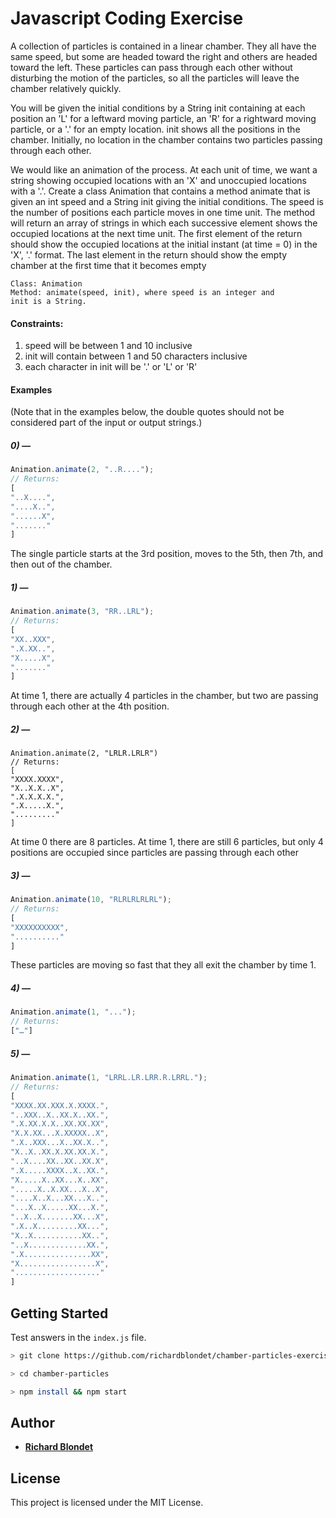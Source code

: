 # Javascript Coding Exercise

A collection of particles is contained in a linear chamber. They all have the same
speed, but some are headed toward the right and others are headed toward the left.
These particles can pass through each other without disturbing the motion of the
particles, so all the particles will leave the chamber relatively quickly.

You will be given the initial conditions by a String init containing at each position an 'L'
for a leftward moving particle, an 'R' for a rightward moving particle, or a '.' for an empty
location. init shows all the positions in the chamber. Initially, no location in the chamber
contains two particles passing through each other.

We would like an animation of the process. At each unit of time, we want a string showing
occupied locations with an 'X' and unoccupied locations with a '.'. Create a class Animation
that contains a method animate that is given an int speed and a String init giving the initial
conditions. The speed is the number of positions each particle moves in one time unit.
The method will return an array of strings in which each successive element shows the
occupied locations at the next time unit. The first element of the return should show the
occupied locations at the initial instant (at time = 0) in the 'X', '.' format. The last element
in the return should show the empty chamber at the first time that it becomes empty

```
Class: Animation
Method: animate(speed, init), where speed is an integer and
init is a String.
```

#### Constraints:
1. speed will be between 1 and 10 inclusive
2. init will contain between 1 and 50 characters inclusive
3. each character in init will be '.' or 'L' or 'R'

#### Examples

(Note that in the examples below, the double quotes should not be considered part of
the input or output strings.)

##### 0) —
```js
Animation.animate(2, "..R....");
// Returns:
[
"..X....",
"....X..",
"......X",
"......."
]
```
The single particle starts at the 3rd position, moves to the 5th, then 7th, and then out of
the chamber.

##### 1) —

```js
Animation.animate(3, "RR..LRL");
// Returns:
[
"XX..XXX",
".X.XX..",
"X.....X",
"......."
]
```
At time 1, there are actually 4 particles in the chamber, but two are passing through
each other at the 4th position.

##### 2) —
```
Animation.animate(2, "LRLR.LRLR")
// Returns:
[
"XXXX.XXXX",
"X..X.X..X",
".X.X.X.X.",
".X.....X.",
"........."
]
```
At time 0 there are 8 particles. At time 1, there are still 6 particles, but only 4 positions
are occupied since particles are passing through each other

##### 3) —

```js
Animation.animate(10, "RLRLRLRLRL");
// Returns:
[
"XXXXXXXXXX",
".........."
]
```
These particles are moving so fast that they all exit the chamber by time 1.


##### 4) —

```js
Animation.animate(1, "...");
// Returns: 
["…"]
```
##### 5) —

```js 
Animation.animate(1, "LRRL.LR.LRR.R.LRRL.");
// Returns:
[
"XXXX.XX.XXX.X.XXXX.",
"..XXX..X..XX.X..XX.",
".X.XX.X.X..XX.XX.XX",
"X.X.XX...X.XXXXX..X",
".X..XXX...X..XX.X..",
"X..X..XX.X.XX.XX.X.",
"..X....XX..XX..XX.X",
".X.....XXXX..X..XX.",
"X.....X..XX...X..XX",
".....X..X.XX...X..X",
"....X..X...XX...X..",
"...X..X.....XX...X.",
"..X..X.......XX...X",
".X..X.........XX...",
"X..X...........XX..",
"..X.............XX.",
".X...............XX",
"X.................X",
"..................."
]
```

## Getting Started

Test answers in the `index.js` file. 

```sh
> git clone https://github.com/richardblondet/chamber-particles-exercise.git chamber-particles

> cd chamber-particles

> npm install && npm start

```



## Author
* **[Richard Blondet](https://github.com/richardblondet/)** 


## License
This project is licensed under the MIT License.
